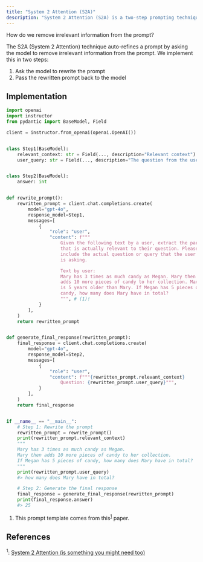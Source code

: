 ```yaml
---
title: "System 2 Attention (S2A)"
description: "System 2 Attention (S2A) is a two-step prompting technique that removes irrelevant information from the prompt."
---
```


How do we remove irrelevant information from the prompt?

The S2A (System 2 Attention) technique auto-refines a prompt by asking the model to remove irrelevant information from the prompt. We implement this in two steps:

1. Ask the model to rewrite the prompt
2. Pass the rewritten prompt back to the model

## Implementation

```python hl_lines="25-28"
import openai
import instructor
from pydantic import BaseModel, Field

client = instructor.from_openai(openai.OpenAI())


class Step1(BaseModel):
    relevant_context: str = Field(..., description="Relevant context")
    user_query: str = Field(..., description="The question from the user")


class Step2(BaseModel):
    answer: int


def rewrite_prompt():
    rewritten_prompt = client.chat.completions.create(
        model="gpt-4o",
        response_model=Step1,
        messages=[
            {
                "role": "user",
                "content": f"""
                    Given the following text by a user, extract the part
                    that is actually relevant to their question. Please
                    include the actual question or query that the user
                    is asking.

                    Text by user:
                    Mary has 3 times as much candy as Megan. Mary then
                    adds 10 more pieces of candy to her collection. Max
                    is 5 years older than Mary. If Megan has 5 pieces of
                    candy, how many does Mary have in total?
                    """, # (1)!
            }
        ],
    )
    return rewritten_prompt


def generate_final_response(rewritten_prompt):
    final_response = client.chat.completions.create(
        model="gpt-4o",
        response_model=Step2,
        messages=[
            {
                "role": "user",
                "content": f"""{rewritten_prompt.relevant_context}
                    Question: {rewritten_prompt.user_query}""",
            }
        ],
    )
    return final_response


if __name__ == "__main__":
    # Step 1: Rewrite the prompt
    rewritten_prompt = rewrite_prompt()
    print(rewritten_prompt.relevant_context)
    """
    Mary has 3 times as much candy as Megan.
    Mary then adds 10 more pieces of candy to her collection.
    If Megan has 5 pieces of candy, how many does Mary have in total?
    """
    print(rewritten_prompt.user_query)
    #> how many does Mary have in total?

    # Step 2: Generate the final response
    final_response = generate_final_response(rewritten_prompt)
    print(final_response.answer)
    #> 25
```

1. This prompt template comes from this<sup><a href="https://arxiv.org/abs/2311.11829">1</a></sup> paper.

## References

<sup id="ref-1">1</sup>: [System 2 Attention (is something you might need too)](https://arxiv.org/abs/2311.11829)